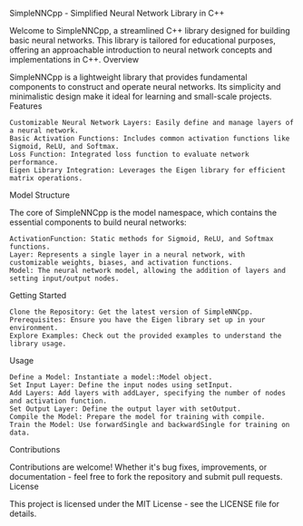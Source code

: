 SimpleNNCpp - Simplified Neural Network Library in C++

Welcome to SimpleNNCpp, a streamlined C++ library designed for building basic neural networks. This library is tailored for educational purposes, offering an approachable introduction to neural network concepts and implementations in C++.
Overview

SimpleNNCpp is a lightweight library that provides fundamental components to construct and operate neural networks. Its simplicity and minimalistic design make it ideal for learning and small-scale projects.
Features

    Customizable Neural Network Layers: Easily define and manage layers of a neural network.
    Basic Activation Functions: Includes common activation functions like Sigmoid, ReLU, and Softmax.
    Loss Function: Integrated loss function to evaluate network performance.
    Eigen Library Integration: Leverages the Eigen library for efficient matrix operations.

Model Structure

The core of SimpleNNCpp is the model namespace, which contains the essential components to build neural networks:

    ActivationFunction: Static methods for Sigmoid, ReLU, and Softmax functions.
    Layer: Represents a single layer in a neural network, with customizable weights, biases, and activation functions.
    Model: The neural network model, allowing the addition of layers and setting input/output nodes.

Getting Started

    Clone the Repository: Get the latest version of SimpleNNCpp.
    Prerequisites: Ensure you have the Eigen library set up in your environment.
    Explore Examples: Check out the provided examples to understand the library usage.

Usage

    Define a Model: Instantiate a model::Model object.
    Set Input Layer: Define the input nodes using setInput.
    Add Layers: Add layers with addLayer, specifying the number of nodes and activation function.
    Set Output Layer: Define the output layer with setOutput.
    Compile the Model: Prepare the model for training with compile.
    Train the Model: Use forwardSingle and backwardSingle for training on data.

Contributions

Contributions are welcome! Whether it's bug fixes, improvements, or documentation - feel free to fork the repository and submit pull requests.
License

This project is licensed under the MIT License - see the LICENSE file for details.
